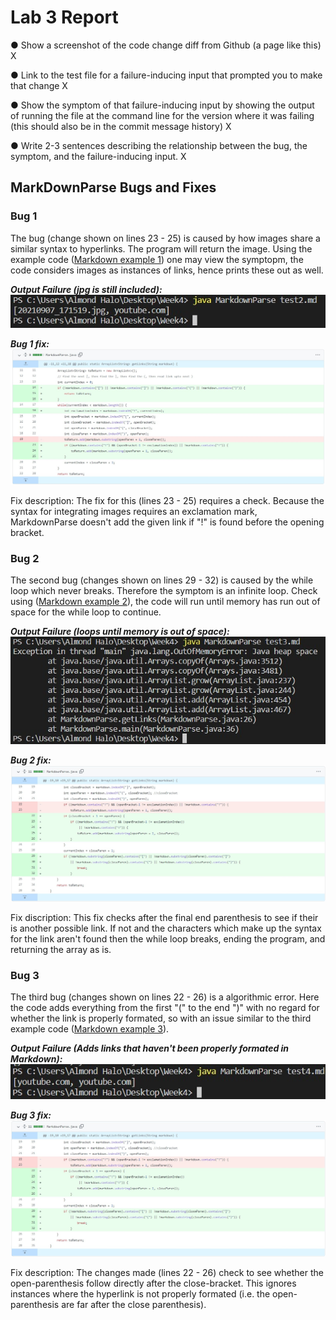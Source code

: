 # Lab 3 Report
● Show a screenshot of the code change diff from Github (a page like this) X

● Link to the test file for a failure-inducing input that prompted you to make that change X

● Show the symptom of that failure-inducing input by showing the output of
running the file at the command line for the version where it was failing (this
should also be in the commit message history) X

● Write 2-3 sentences describing the relationship between the bug, the
symptom, and the failure-inducing input. X

## **MarkDownParse Bugs and Fixes**

### **Bug 1**

The bug (change shown on lines 23 - 25) is caused by how images share a similar syntax to hyperlinks. The program will return the image. Using the example code ([Markdown example 1](test2.md)) one may view the symptopm, the code considers images as instances of links, hence prints these out as well.

***Output Failure (jpg is still included):***
![](Output1.jpg)

***Bug 1 fix:***
![](Bug_1.1.jpg)

Fix description: The fix for this (lines 23 - 25) requires a check. Because the syntax for integrating images requires an exclamation mark, MarkdownParse doesn't add the given link if "!" is found before the opening bracket.

### **Bug 2**

The second bug (changes shown on lines 29 - 32) is caused by the while loop which never breaks. Therefore the symptom is an infinite loop. Check using ([Markdown example 2](test3.md)), the code will run until memory has run out of space for the while loop to continue. 

***Output Failure (loops until memory is out of space):***
![](Output2.jpg)

***Bug 2 fix:***
![](Bug_1.2.jpg)

Fix discription: This fix checks after the final end parenthesis to see if their is another possible link. If not and the characters which make up the syntax for the link aren't found then the while loop breaks, ending the program, and returning the array as is.

### **Bug 3**

The third bug (changes shown on lines 22 - 26) is a algorithmic error. Here the code adds everything from the first "(" to the end ")" with no regard for whether the link is properly formated, so with an issue similar to the third example code ([Markdown example 3](test4.md)). 

***Output Failure (Adds links that haven't been properly formated in Markdown):***
![](Output3.jpg)

***Bug 3 fix:***
![](Bug_1.2.jpg)

Fix description: The changes made (lines 22 - 26) check to see whether the open-parenthesis follow directly after the close-bracket. This ignores instances where the hyperlink is not properly formated (i.e. the open-parenthesis are far after the close parenthesis).